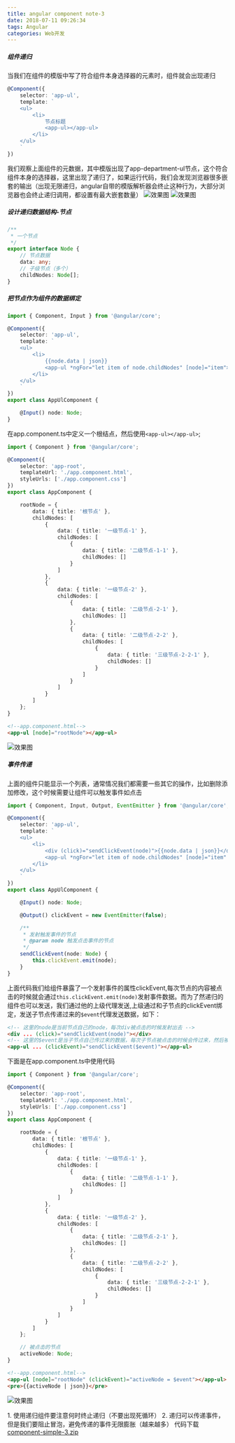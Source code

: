 ```yaml
---
title: angular component note-3
date: 2018-07-11 09:26:34
tags: Angular
categories: Web开发
---
```


##### 组件递归
当我们在组件的模版中写了符合组件本身选择器的元素时，组件就会出现递归
```typescript
@Component({
    selector: 'app-ul',
    template: `
    <ul>
        <li>
            节点标题
            <app-ul></app-ul>
        </li>
    </ul>
    `
})
```
我们观察上面组件的元数据，其中模版出现了app-department-ul节点，这个符合组件本身的选择器，这里出现了递归了，如果运行代码，我们会发现浏览器很多嵌套的输出（出现无限递归，angular自带的模版解析器会终止这种行为，大部分浏览器也会终止递归调用，都设置有最大嵌套数量）
![效果图](/images/ng-note-component/app-ul.png)
![效果图](/images/ng-note-component/app-ul-error.png)

##### 设计递归数据结构-节点

```typescript
/**
 * 一个节点
 */
export interface Node {
    // 节点数据
    data: any;
    // 子级节点（多个）
    childNodes: Node[];
}
```

##### 把节点作为组件的数据绑定
```typescript
import { Component, Input } from '@angular/core';

@Component({
    selector: 'app-ul',
    template: `
    <ul>
        <li>
            {{node.data | json}}
            <app-ul *ngFor="let item of node.childNodes" [node]="item"></app-ul>
        </li>
    </ul>
    `
})
export class AppUlComponent {

    @Input() node: Node;
}
```
在app.component.ts中定义一个根结点，然后使用`<app-ul></app-ul>`;
```typescript
import { Component } from '@angular/core';

@Component({
    selector: 'app-root',
    templateUrl: './app.component.html',
    styleUrls: ['./app.component.css']
})
export class AppComponent {

    rootNode = {
        data: { title: '根节点' },
        childNodes: [
            {
                data: { title: '一级节点-1' },
                childNodes: [
                    {
                        data: { title: '二级节点-1-1' },
                        childNodes: []
                    }
                ]
            },
            {
                data: { title: '一级节点-2' },
                childNodes: [
                    {
                        data: { title: '二级节点-2-1' },
                        childNodes: []
                    },
                    {
                        data: { title: '二级节点-2-2' },
                        childNodes: [
                            {
                                data: { title: '三级节点-2-2-1' },
                                childNodes: []
                            }
                        ]
                    }
                ]
            }
        ]
    };
}
```
```html
<!--app.component.html-->
<app-ul [node]="rootNode"></app-ul>
```
![效果图](/images/ng-note-component/app-ul-res.png)

##### 事件传递
上面的组件只能显示一个列表，通常情况我们都需要一些其它的操作，比如删除添加修改，这个时候需要让组件可以触发事件如点击
```typescript
import { Component, Input, Output, EventEmitter } from '@angular/core';

@Component({
    selector: 'app-ul',
    template: `
    <ul>
        <li>
            <div (click)="sendClickEvent(node)">{{node.data | json}}</div>
            <app-ul *ngFor="let item of node.childNodes" [node]="item" (clickEvent)="sendClickEvent($event)"></app-ul>
        </li>
    </ul>
    `
})
export class AppUlComponent {

    @Input() node: Node;

    @Output() clickEvent = new EventEmitter(false);

    /**
     * 发射触发事件的节点
     * @param node 触发点击事件的节点
     */
    sendClickEvent(node: Node) {
        this.clickEvent.emit(node);
    }
}
```
上面代码我们给组件暴露了一个发射事件的属性clickEvent,每次节点的内容被点击的时候就会通过`this.clickEvent.emit(node)`发射事件数据。而为了然递归的组件也可以发送，我们通过他的上级代理发送,上级通过和子节点的clickEvent绑定，发送子节点传递过来的`$event`代理发送数据，如下：
```html
<!-- 这里的node是当前节点自己的node，每次div被点击的时候发射出去 -->
<div ... (click)="sendClickEvent(node)"></div>
<!-- 这里的$event是当子节点自己传过来的数据，每次子节点被点击的时候会传过来，然后被当前节点代理发送出去 -->
<app-ul ... (clickEvent)="sendClickEvent($event)"></app-ul>
```
下面是在app.component.ts中使用代码
```typescript
import { Component } from '@angular/core';

@Component({
    selector: 'app-root',
    templateUrl: './app.component.html',
    styleUrls: ['./app.component.css']
})
export class AppComponent {

    rootNode = {
        data: { title: '根节点' },
        childNodes: [
            {
                data: { title: '一级节点-1' },
                childNodes: [
                    {
                        data: { title: '二级节点-1-1' },
                        childNodes: []
                    }
                ]
            },
            {
                data: { title: '一级节点-2' },
                childNodes: [
                    {
                        data: { title: '二级节点-2-1' },
                        childNodes: []
                    },
                    {
                        data: { title: '二级节点-2-2' },
                        childNodes: [
                            {
                                data: { title: '三级节点-2-2-1' },
                                childNodes: []
                            }
                        ]
                    }
                ]
            }
        ]
    };

    // 被点击的节点
    activeNode: Node;
}
```
```html
<!--app.component.html-->
<app-ul [node]="rootNode" (clickEvent)="activeNode = $event"></app-ul>
<pre>{{activeNode | json}}</pre>
```
![效果图](/images/ng-note-component/app-ul.gif)

<div class="tip">
1. 使用递归组件要注意何时终止递归（不要出现死循环）
2. 递归可以传递事件，但是我们要阻止冒泡，避免传递的事件无限膨胀（越来越多）
代码下载
<a href="/codes/component-simple-3.zip">component-simple-3.zip</a>
</div>
